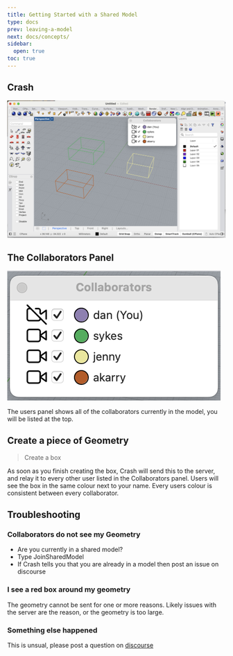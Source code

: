 ```yaml
---
title: Getting Started with a Shared Model
type: docs
prev: leaving-a-model
next: docs/concepts/
sidebar:
  open: true
toc: true
---
```


## Crash

![Crash Model](crash-model.png)

## The Collaborators Panel

![Users Panel](users-panel.png)

The users panel shows all of the collaborators currently in the model, you will be listed at the top.

## Create a piece of Geometry

> Create a box

As soon as you finish creating the box, Crash will send this to the server, and relay it to every other user listed in the Collaborators panel. Users will see the box in the same colour next to your name. Every users colour is consistent between every collaborator.

## Troubleshooting

### Collaborators do not see my Geometry

- Are you currently in a shared model?
- Type JoinSharedModel
- If Crash tells you that you are already in a model then post an issue on discourse

### I see a red box around my geometry

The geometry cannot be sent for one or more reasons. Likely issues with the server are the reason, or the geometry is too large.

### Something else happened

This is unsual, please post a question on [discourse](https://discourse.mcneel.com/c/plug-ins/multi-user/163/)
